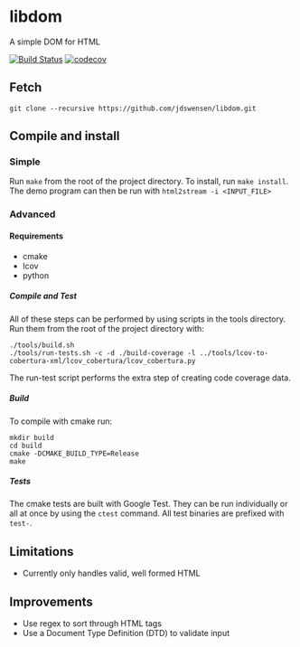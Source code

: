 # libdom

A simple DOM for HTML

[![Build Status](https://travis-ci.org/jdswensen/libdom.svg?branch=master)](https://travis-ci.org/jdswensen/libdom) [![codecov](https://codecov.io/gh/jdswensen/libdom/branch/master/graph/badge.svg)](https://codecov.io/gh/jdswensen/libdom)

## Fetch
`git clone --recursive https://github.com/jdswensen/libdom.git`

## Compile and install

### Simple
Run `make` from the root of the project directory. To install, run `make install`. The demo program can then be run with `html2stream -i <INPUT_FILE>`

### Advanced
#### Requirements
- cmake
- lcov
- python

##### Compile and Test
All of these steps can be performed by using scripts in the tools directory. Run them from the root of the project directory with:
```
./tools/build.sh
./tools/run-tests.sh -c -d ./build-coverage -l ../tools/lcov-to-cobertura-xml/lcov_cobertura/lcov_cobertura.py
```

The run-test script performs the extra step of creating code coverage data.

##### Build
To compile with cmake run:
```
mkdir build
cd build
cmake -DCMAKE_BUILD_TYPE=Release
make
```

##### Tests
The cmake tests are built with Google Test. They can be run individually or all at once by using the `ctest` command. All test binaries are prefixed with `test-`.

## Limitations
- Currently only handles valid, well formed HTML

## Improvements
- Use regex to sort through HTML tags
- Use a Document Type Definition (DTD) to validate input
